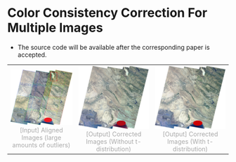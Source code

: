 # Color Consistency Correction For Multiple Images

* The source code will be available after the corresponding paper is accepted.

<table rules="none" align="center">
	<tr>
		<td>
			<center>
				<img src="https://github.com/yinxuanLi/ColorConsistencyCorrectionForMultipleImages/blob/main/Docs/display_01.png" width="100%" />
				<br/>
				<font color="AAAAAA">[Input] Aligned Images
(large amounts of outliers)
</font>
			</center>
		</td>
		<td>
			<center>
				<img src="https://github.com/yinxuanLi/ColorConsistencyCorrectionForMultipleImages/blob/main/Docs/display_02.png" width="100%" />
				<br/>
				<font color="AAAAAA">[Output] Corrected Images
(Without t-distribution)
</font>
			</center>
		</td>
		<td>
			<center>
				<img src="https://github.com/yinxuanLi/ColorConsistencyCorrectionForMultipleImages/blob/main/Docs/display_03.png" width="100%" />
				<br/>
				<font color="AAAAAA">[Output] Corrected Images
(With t-distribution)
</font>
			</center>
		</td>
	</tr>
</table>
